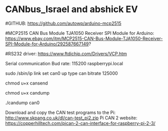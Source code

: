 # CANbus_Israel and abshick EV


#GITHUB: https://github.com/autowp/arduino-mcp2515  

#MCP2515 CAN Bus Module TJA1050 Receiver SPI Module for Arduino: https://www.ebay.com/itm/MCP2515-CAN-Bus-Module-TJA1050-Receiver-SPI-Module-for-Arduino/292587667149?

#RS232 driver: https://www.ftdichip.com/Drivers/VCP.htm

Serial communication 
Bud rate: 115200
raspberrypi.local


sudo /sbin/ip link set can0 up type can bitrate 125000

chmod u+x cansend

chmod u+x candump

./candump can0


Download and copy the CAN test programs to the Pi: http://www.skpang.co.uk/dl/can-test_pi2.zip
Pi CAN 2 website: https://copperhilltech.com/pican-2-can-interface-for-raspberry-pi-2-3/

